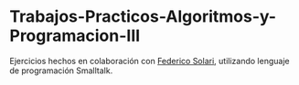 # Trabajos-Practicos-Algoritmos-y-Programacion-III

Ejercicios hechos en colaboración con [Federico Solari](https://github.com/FedericoSolari), utilizando lenguaje de programación Smalltalk.
